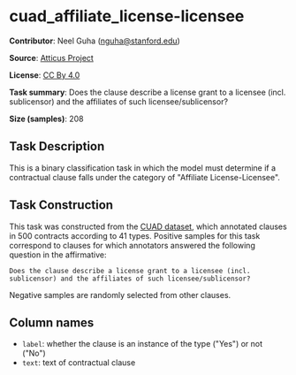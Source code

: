 # cuad_affiliate_license-licensee 
 **Contributor**: Neel Guha (nguha@stanford.edu)
 
 **Source**: [Atticus Project](https://www.atticusprojectai.org/cuad>)
 
 **License**: [CC By 4.0](https://creativecommons.org/licenses/by/4.0/)
 
 **Task summary**: Does the clause describe a license grant to a licensee (incl. sublicensor) and the affiliates of such licensee/sublicensor?
 
 **Size (samples)**: 208
 
 ## Task Description
 
 This is a binary classification task in which the model must determine if a contractual clause falls under the category of "Affiliate License-Licensee".
 
 ## Task Construction
 
 This task was constructed from the [CUAD dataset](https://www.atticusprojectai.org/cuad), which annotated clauses in 500 contracts according to 41 types. Positive samples for this task correspond to clauses for which annotators answered the following question in the affirmative:
 
 ```text
 Does the clause describe a license grant to a licensee (incl. sublicensor) and the affiliates of such licensee/sublicensor?
 ```
 
 Negative samples are randomly selected from other clauses.
 
 ## Column names
 
 - `label`: whether the clause is an instance of the type ("Yes") or not ("No")
 - `text`: text of contractual clause
